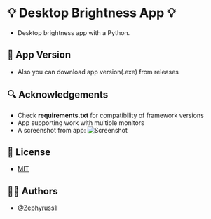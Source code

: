 
# 💡 Desktop Brightness App 💡

- Desktop brightness app with a Python.

## 🥪 App Version

- Also you can download app version(.exe) from releases
## 🔍 Acknowledgements

 - Check **requirements.txt** for compatibility of framework versions
 - App supporting work with multiple monitors
 - A screenshot from app:
   ![Screenshot](https://github.com/Zephyruss1/Desktop-Brightness-App/assets/92221043/52db6edc-3e7e-4a8b-aa2a-9547996b3d52)

## 📄 License

- [MIT](https://github.com/Zephyruss1/Desktop-Brightness/blob/main/LICENSE)


## 🧙🏼 Authors

- [@Zephyruss1](https://https://github.com/Zephyruss1)


